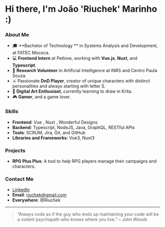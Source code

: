 # Hi there, I'm João 'Riuchek' Marinho :)

### About Me
- 🎓 **Bachelor of Technology ** in Systems Analysis and Development, at FATEC Mococa.
- 💻 **Frontend Intern** at Petlove, working with **Vue.js**, **Nuxt**, and **Typescript**.
- 🔬 **Research Volunteer** in Artificial Intelligence at INRS and Centro Paula Souza.
- ⚔️ Passionate **DnD Player**, creator of unique characters with distinct personalities and always starting with letter S.
- 🎨 **Digital Art Enthusiast**, currently learning to draw in Krita.
- 🎮 **Gamer**, and a game lover.

### Skills
- **Frontend**: Vue , Nuxt , Wonderful Designs 
- **Backend**: Typescript, NodeJS, Java, GraphQL, RESTful APIs
- **Tools**: SCRUM, Jira, Git, and GitHub
- **Libraries and Frameworks**: Vue3, Nuxt3

### Projects
- **RPG Plus Plus**: A tool to help RPG players manage their campaigns and characters.

### Contact Me
- [LinkedIn]([https://www.linkedin.com/in/joaomarinho](https://www.linkedin.com/in/jo%C3%A3o-marinho-64bab3272/)) 
- **Email**: riuchek@gmail.com
- **Everywhere**: @Riuchek

---

> “Always code as if the guy who ends up maintaining your code will be a violent psychopath who knows where you live.” – _John Woods_

<!-- You can add more personal touches here, like emojis, badges, or fun facts about yourself! -->
